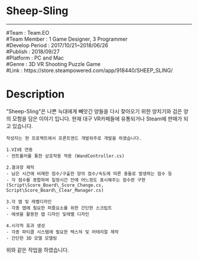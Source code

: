# Sheep-Sling
******************************************************************************************
<article>
#Team : Team.EO<br>
#Team Member : 1 Game Designer, 3 Programmer<br>
#Develop Period : 2017/10/21~2018/06/26<br>
#Publish : 2018/09/27<br>
#Platform : PC and Mac<br>
#Genre : 3D VR Shooting Puzzle Game<br>
#Link : https://store.steampowered.com/app/918440/SHEEP_SLING/<br>
</article>

<body>
  <h1>Description</h1>
  <p>
    "Sheep-Sling"은 나쁜 늑대에게 빼앗긴 양들을 다시 찾아오기 위한 양치기와 검은 양의 모험을 담은
    이야기 입니다. 현재 대구 VR카페들에 유통되거나 Steam에 판매가 되고 있습니다.
  
    작성자는 현 프로젝트에서 프론트엔드 개발위주로 개발을 하였습니다.
    
    1.VIVE 연동
    - 컨트롤러를 통한 상호작용 적용 (WandController.cs)

    2.결과창 제작
    - 남은 시간에 비례한 점수/구출한 양의 점수/속도에 따른 충돌로 발생하는 점수 등
    - 각 점수를 종합하여 일정시간 안에 어느정도 표시해주는 점수판 구현 (Script\Score_Board\_Score_Change.cs, Script\Score_Board\_Clear_Manager.cs)

    3.각 맵 및 레벨디자인
    - 각종 맵에 필요한 퍼즐요소를 위한 간단한 스크립트
    - 에셋을 활용한 맵 디자인 및레벨 디자인

    4.시각적 효과 생성
    - 각종 파티클 시스템에 필요한 텍스쳐 및 머테리얼 제작
    - 간단한 3D 모델 모델링
  </p>
  위와 같은 작업을 하였습니다.
</body>
